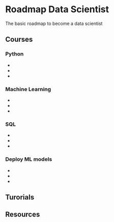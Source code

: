 # Roadmap Data Scientist

The basic roadmap to become a data scientist

## Courses

### Python

-
-
-

### Machine Learning

-
-
-

### SQL

-
-
-

### Deploy ML models

-
-
-

## Turorials 

## Resources

